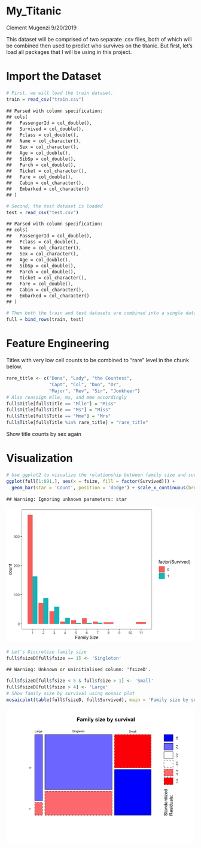 My\_Titanic
================
Clement Mugenzi
9/20/2019

This dataset will be comprised of two separate .csv files, both of which
will be combined then used to predict who survives on the titanic. But
first, let’s load all packages that I will be using in this project.

# Import the Dataset

``` r
# First, we will load the train dataset.
train = read_csv("train.csv")
```

    ## Parsed with column specification:
    ## cols(
    ##   PassengerId = col_double(),
    ##   Survived = col_double(),
    ##   Pclass = col_double(),
    ##   Name = col_character(),
    ##   Sex = col_character(),
    ##   Age = col_double(),
    ##   SibSp = col_double(),
    ##   Parch = col_double(),
    ##   Ticket = col_character(),
    ##   Fare = col_double(),
    ##   Cabin = col_character(),
    ##   Embarked = col_character()
    ## )

``` r
# Second, the test dataset is loaded
test = read_csv("test.csv")
```

    ## Parsed with column specification:
    ## cols(
    ##   PassengerId = col_double(),
    ##   Pclass = col_double(),
    ##   Name = col_character(),
    ##   Sex = col_character(),
    ##   Age = col_double(),
    ##   SibSp = col_double(),
    ##   Parch = col_double(),
    ##   Ticket = col_character(),
    ##   Fare = col_double(),
    ##   Cabin = col_character(),
    ##   Embarked = col_character()
    ## )

``` r
# Then both the train and test datasets are combined into a single dataset.
full = bind_rows(train, test)
```

# Feature Engineering

Titles with very low cell counts to be combined to “rare” level in the
chunk below.

``` r
rare_title <- c("Dona", "Lady", "the Countess",
                "Capt", "Col", "Don", "Dr",
                "Major", "Rev", "Sir", "Jonkheer")
# Also reassign mlle, ms, and mme accordingly
full$Title[full$Title == "Mlle"] = "Miss"
full$Title[full$Title == "Ms"] = "Miss"
full$Title[full$Title == "Mme"] = "Mrs"
full$Title[full$Title %in% rare_title] = "rare_title"
```

Show title counts by sex
again

# Visualization

``` r
# Use ggplot2 to visualize the relationship between family size and survival
ggplot(full[1:891,], aes(x = fsize, fill = factor(Survived))) +
  geom_bar(star = 'Count', position = 'dodge') + scale_x_continuous(breaks = c(1:11)) + labs(x ='Family Size') + theme_few()
```

    ## Warning: Ignoring unknown parameters: star

![](Survival_Project_files/figure-gfm/unnamed-chunk-5-1.png)<!-- -->

``` r
# Let's Discretize family size
full$fsizeD[full$fsize == 1] <- 'Singleton'
```

    ## Warning: Unknown or uninitialised column: 'fsizeD'.

``` r
full$fsizeD[full$fsize < 5 & full$fsize > 1] <- 'Small'
full$fsizeD[full$fsize > 4] <- 'Large'
# Show family size by survival using mosaic plot
mosaicplot(table(full$fsizeD, full$Survived), main = 'Family size by survival', shade = T)
```

![](Survival_Project_files/figure-gfm/unnamed-chunk-6-1.png)<!-- -->
